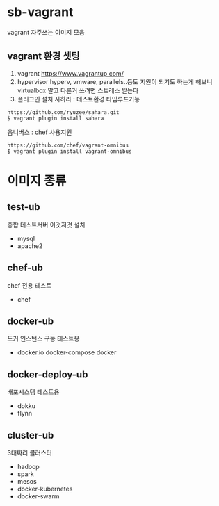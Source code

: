 # sb-vagrant
vagrant 자주쓰는 이미지 모음

## vagrant 환경 셋팅

1. vagrant https://www.vagrantup.com/
2. hypervisor
  hyperv, vmware, parallels..등도 지원이 되기도 하는게 해보니 virtualbox 말고 다른거 쓰려면 스트레스 받는다
3. 플러그인 설치
사하라 : 테스트환경 타임루프기능
```
https://github.com/ryuzee/sahara.git
$ vagrant plugin install sahara
```
옴니버스 : chef 사용지원
```
https://github.com/chef/vagrant-omnibus
$ vagrant plugin install vagrant-omnibus
```

# 이미지 종류

## test-ub
종합 테스트서버
이것저것 설치
* mysql
* apache2

## chef-ub
chef 전용 테스트
* chef

## docker-ub
도커 인스턴스 구동 테스트용
* docker.io docker-compose docker

## docker-deploy-ub
배포시스템 테스트용
* dokku
* flynn

## cluster-ub
3대짜리 클러스터
* hadoop
* spark
* mesos
* docker-kubernetes
* docker-swarm
